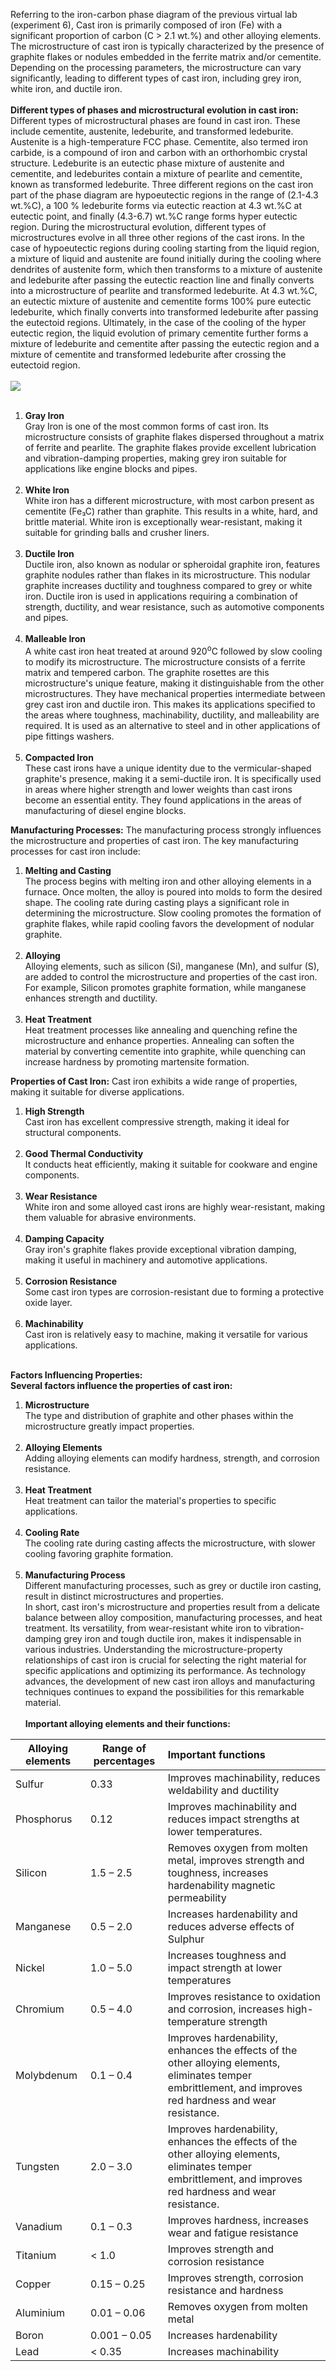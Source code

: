 Referring to the iron-carbon phase diagram of the previous virtual lab (experiment 6), Cast iron is primarily composed of iron (Fe) with a significant proportion of carbon (C > 2.1 wt.%) and other alloying elements. The microstructure of cast iron is typically characterized by the presence of graphite flakes or nodules embedded in the ferrite matrix and/or cementite. Depending on the processing parameters, the microstructure can vary significantly, leading to different types of cast iron, including grey iron, white iron, and ductile iron.<br><br>
<b> Different types of phases and microstructural evolution in cast iron:</b><br>
Different types of microstructural phases are found in cast iron. These include cementite, austenite, ledeburite, and transformed ledeburite. Austenite is a high-temperature FCC phase. Cementite, also termed iron carbide, is a compound of iron and carbon with an orthorhombic crystal structure. Ledeburite is an eutectic phase mixture of austenite and cementite, and ledeburites contain a mixture of pearlite and cementite, known as transformed ledeburite. Three different regions on the cast iron part of the phase diagram are hypoeutectic regions in the range of (2.1-4.3 wt.%C), a 100 % ledeburite forms via eutectic reaction at 4.3 wt.%C at eutectic point, and finally (4.3-6.7) wt.%C range forms hyper eutectic region. During the microstructural evolution, different types of microstructures evolve in all three other regions of the cast irons. In the case of hypoeutectic regions during cooling starting from the liquid region, a mixture of liquid and austenite are found initially during the cooling where dendrites of austenite form, which then transforms to a mixture of austenite and ledeburite after passing the eutectic reaction line and finally converts into a microstructure of pearlite and transformed ledeburite. At 4.3 wt.%C, an eutectic mixture of austenite and cementite forms 100% pure eutectic ledeburite, which finally converts into transformed ledeburite after passing the eutectoid regions. Ultimately, in the case of the cooling of the hyper eutectic region, the liquid evolution of primary cementite further forms a mixture of ledeburite and cementite after passing the eutectic region and a mixture of cementite and transformed ledeburite after crossing the eutectoid region. <br><br>
<image src="images/image1.png" /> <br><br>
 1. <b>Gray Iron</b><br> Gray Iron is one of the most common forms of cast iron. Its microstructure consists of graphite flakes dispersed throughout a matrix of      ferrite and pearlite. The graphite flakes provide excellent lubrication and vibration-damping properties, making grey iron suitable for applications like engine blocks and pipes.<br><br>
2.  <b>White Iron</b><br> White iron has a different microstructure, with most carbon present as cementite (Fe₃C) rather than graphite. This results in a white, hard, and brittle material. White iron is exceptionally wear-resistant, making it suitable for grinding balls and crusher liners.<br><br>
3.  <b>Ductile Iron</b> <br>Ductile iron, also known as nodular or spheroidal graphite iron, features graphite nodules rather than flakes in its microstructure. This nodular graphite increases ductility and toughness compared to grey or white iron. Ductile iron is used in applications requiring a combination of strength, ductility, and wear resistance, such as automotive components and pipes.<br><br>
4.  <b>Malleable Iron</b><br> A white cast iron heat treated at around 920<sup>o</sup>C followed by slow cooling to modify its microstructure. The microstructure consists of a ferrite matrix and tempered carbon. The graphite rosettes are this microstructure's unique feature, making it distinguishable from the other microstructures. They have mechanical properties intermediate between grey cast iron and ductile iron. This makes its applications specified to the areas where toughness, machinability, ductility, and malleability are required. It is used as an alternative to steel and in other applications of pipe fittings washers. <br><br>
5.  <b>Compacted Iron</b><br> These cast irons have a unique identity due to the vermicular-shaped graphite's presence, making it a semi-ductile iron. It is specifically used in areas where higher strength and lower weights than cast irons become an essential entity. They found applications in the areas of manufacturing of diesel engine blocks.<br>

<b> Manufacturing Processes:</b>
The manufacturing process strongly influences the microstructure and properties of cast iron. The key manufacturing processes for cast iron include:<br>
1. <b>Melting and Casting</b><br> The process begins with melting iron and other alloying elements in a furnace. Once molten, the alloy is poured into molds to form the desired shape. The cooling rate during casting plays a significant role in determining the microstructure. Slow cooling promotes the formation of graphite flakes, while rapid cooling favors the development of nodular graphite.<br><br>
2. <b>Alloying</b><br> Alloying elements, such as silicon (Si), manganese (Mn), and sulfur (S), are added to control the microstructure and properties of the cast iron. For example, Silicon promotes graphite formation, while manganese enhances strength and ductility.<br><br>
3. <b>Heat Treatment</b><br> Heat treatment processes like annealing and quenching refine the microstructure and enhance properties. Annealing can soften the material by converting cementite into graphite, while quenching can increase hardness by promoting martensite formation.<br>

<b> Properties of Cast Iron:</b> 
Cast iron exhibits a wide range of properties, making it suitable for diverse applications.<br>
1. <b>High Strength</b><br> Cast iron has excellent compressive strength, making it ideal for structural components.<br><br>
2. <b>Good Thermal Conductivity</b><br> It conducts heat efficiently, making it suitable for cookware and engine components.<br><br>
3. <b>Wear Resistance</b><br> White iron and some alloyed cast irons are highly wear-resistant, making them valuable for abrasive environments.<br><br>
4. <b>Damping Capacity</b><br> Gray iron's graphite flakes provide exceptional vibration damping, making it useful in machinery and automotive applications.<br><br>
5. <b>Corrosion Resistance</b><br> Some cast iron types are corrosion-resistant due to forming a protective oxide layer.<br><br>
6. <b>Machinability</b><br> Cast iron is relatively easy to machine, making it versatile for various applications.<br><br>

<b> Factors Influencing Properties:</b><br> 
<b>Several factors influence the properties of cast iron:</b><br>
1.  <b>Microstructure</b><br> The type and distribution of graphite and other phases within the microstructure greatly impact properties.<br><br>
2. <b>Alloying Elements</b><br> Adding alloying elements can modify hardness, strength, and corrosion resistance.<br><br>
3. <b>Heat Treatment</b><br> Heat treatment can tailor the material's properties to specific applications.<br><br>
4. <b>Cooling Rate</b><br> The cooling rate during casting affects the microstructure, with slower cooling favoring graphite formation.<br><br>
5. <b>Manufacturing Process</b><br> Different manufacturing processes, such as grey or ductile iron casting, result in distinct microstructures and properties.<br>
In short, cast iron's microstructure and properties result from a delicate balance between alloy composition, manufacturing processes, and heat treatment. Its versatility, from wear-resistant white iron to vibration-damping grey iron and tough ductile iron, makes it indispensable in various industries. Understanding the microstructure-property relationships of cast iron is crucial for selecting the right material for specific applications and optimizing its performance. As technology advances, the development of new cast iron alloys and manufacturing techniques continues to expand the possibilities for this remarkable material. <br><br>
<b> Important alloying elements and their functions:</b>

| Alloying elements | Range of percentages | Important functions |
| --------------- | --------------- | :--------------- |
| Sulfur | 0.33 | Improves machinability, reduces weldability and ductility |
| Phosphorus | 0.12 | Improves machinability and reduces impact strengths at lower temperatures. |
| Silicon | 1.5 – 2.5 | Removes oxygen from molten metal, improves strength and toughness, increases hardenability magnetic permeability |
| Manganese | 0.5 – 2.0| Increases hardenability and reduces adverse effects of Sulphur |
|Nickel | 1.0 – 5.0 | Increases toughness and impact strength at lower temperatures |
|Chromium | 0.5 – 4.0 | Improves resistance to oxidation and corrosion, increases high-temperature strength |
| Molybdenum | 0.1 – 0.4 | Improves hardenability, enhances the effects of the other alloying elements, eliminates temper embrittlement, and improves red hardness and wear resistance. |
| Tungsten | 2.0 – 3.0 | Improves hardenability, enhances the effects of the other alloying elements, eliminates temper embrittlement, and improves red hardness and wear resistance. |
| Vanadium | 0.1 – 0.3 | Improves hardness, increases wear and fatigue resistance |
| Titanium |< 1.0 | Improves strength and corrosion resistance |
|Copper | 0.15 – 0.25 | Improves strength, corrosion resistance and hardness|
| Aluminium | 0.01 – 0.06 | Removes oxygen from molten metal |
| Boron | 0.001 – 0.05 | Increases hardenability |
| Lead | < 0.35 | Increases machinability|

